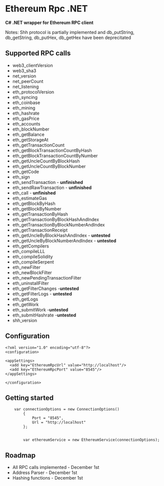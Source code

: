 
# Ethereum Rpc .NET

**C# .NET wrapper for Ethereum RPC client**

Notes: Shh protocol is partially implemented and db_putString, db_getString, db_putHex, db_getHex have been deprecitated

Supported RPC calls
--------

- web3_clientVersion
- web3_sha3
- net_version
- net_peerCount
- net_listening
- eth_protocolVersion
- eth_syncing
- eth_coinbase
- eth_mining
- eth_hashrate
- eth_gasPrice
- eth_accounts
- eth_blockNumber
- eth_getBalance
- eth_getStorageAt
- eth_getTransactionCount
- eth_getBlockTransactionCountByHash
- eth_getBlockTransactionCountByNumber
- eth_getUncleCountByBlockHash
- eth_getUncleCountByBlockNumber
- eth_getCode
- eth_sign
- eth_sendTransaction - **unfinished**
- eth_sendRawTransaction - **unfinished**
- eth_call - **unfinished**
- eth_estimateGas
- eth_getBlockByHash
- eth_getBlockByNumber
- eth_getTransactionByHash
- eth_getTransactionByBlockHashAndIndex
- eth_getTransactionByBlockNumberAndIndex
- eth_getTransactionReceipt
- eth_getUncleByBlockHashAndIndex - **untested**
- eth_getUncleByBlockNumberAndIndex - **untested**
- eth_getCompilers
- eth_compileLLL
- eth_compileSolidity
- eth_compileSerpent
- eth_newFilter
- eth_newBlockFilter
- eth_newPendingTransactionFilter
- eth_uninstallFilter
- eth_getFilterChanges -**untested**
- eth_getFilterLogs - **untested**
- eth_getLogs
- eth_getWork
- eth_submitWork -**untested**
- eth_submitHashrate -**untested**
- shh_version

Configuration
-------------

	<?xml version="1.0" encoding="utf-8"?>
	<configuration>

    <appSettings>
      <add key="EthereumRpcUrl" value="http://localhost"/>
      <add key="EthereumRpcPort" value="8545"/>
    </appSettings>
			
	</configuration>
	
	
Getting started
--------

 	    var connectionOptions = new ConnectionOptions()
            {
                Port = "8545",
                Url = "http://localhost"
            };


            var ethereumService = new EthereumService(connectionOptions);

Roadmap
--------

- All RPC calls implemented - December 1st
- Address Parser - December 1st
- Hashing functions - December 1st

